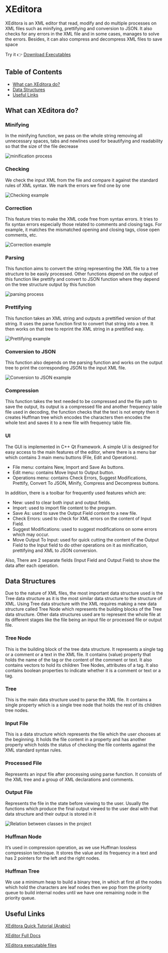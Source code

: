 # XEditora
XEditora is an XML editor that read, modify and do multiple processes on XML files such as minifying, prettifying and conversion to JSON. It also checks for any errors in the XML file and in some cases, manages to solve the errors. Besides, it can also compress and decompress XML files to save space

Try it 👉 [Download Executables](https://drive.google.com/file/d/1oF_R_a_UZ5dh60h5I27G136qTJCrj41C/view?usp=sharing)

## Table of Contents
* [What can XEditora do?](#what-can-xeditora-do)
* [Data Structures](#data-structures)
* [Useful Links](#useful-links)

## What can XEditora do?
### Minifying
In the minifying function, we pass on the whole string removing all unnecessary spaces, tabs and newlines used for beautifying and readability so that the size of the file decrease

![minification process](./readme_images/minifying_diagram.png)

### Checking
We check the input XML from the file and compare it against the standard rules of XML syntax. We mark the errors we find one by one

![Checking example](./readme_images/checking_screenshot.png)

### Correction
This feature tries to make the XML code free from syntax errors. It tries to fix syntax errors especially those related to comments and closing tags. For example, it matches the mismatched opening and closing tags, close open comments, etc.

![Correction example](./readme_images/correction_screenshot.png)

### Parsing
This function aims to convert the string representing the XML file to a tree structure to be easily processed. Other functions depend on the output of this function like prettify and convert to JSON function where they depend on the tree structure output by this function

![parsing process](./readme_images/parsing_diagram.png)

### Prettifying
This function takes an XML string and outputs a prettified version of that string. It uses the parse function first to convert that string into a tree. It then works on that tree to reprint the XML string in a prettified way.

![Prettifying example](./readme_images/prettifying_screenshot.png)

### Conversion to JSON
This function also depends on the parsing function and works on the output tree to print the corresponding JSON to the input XML file.

![Conversion to JSON example](./readme_images/json_screenshot.png)

### Compression
This function takes the text needed to be compressed and the file path to save the output, its output is a compressed file and another frequency table file used in decoding, the function checks that the text is not empty then it creates Huffman tree which encodes the characters then encodes the whole text and saves it to a new file with frequency table file.

### UI
The GUI is implemented in C++ Qt Framework. A simple UI is designed for easy access to the main features of the editor, where there is a menu bar which contains 3 main menu buttons (File, Edit and Operations).
* File menu: contains New, Import and Save As buttons.
* Edit menu: contains Move Input to Output button.
* Operations menu: contains Check Errors, Suggest Modifications, Prettify, Convert To JSON, Minify, Compress and Decompress buttons.

In addition, there is a toolbar for frequently used features which are: 
* New: used to clear both input and output fields.
* Import: used to import file content to the program.
* Save As: used to save the Output Field content to a new file.
* Check Errors: used to check for XML errors on the content of Input Field.
* Suggest Modifications: used to suggest modifications on some errors which may occur.
* Move Output To Input: used for quick cutting the content of the Output Field to the Input field to do other operations on it as minification, prettifying and XML to JSON conversion.

Also, There are 2 separate fields (Input Field and Output Field) to show the data after each operation.

## Data Structures
Due to the nature of XML files, the most important data structure used is the Tree data structure as it is the most similar data structure to the structure of XML. Using Tree data structure with the XML requires making a new data structure called Tree Node which represents the building blocks of the Tree data structure. Other data structures used are to represent the whole file at its different stages like the file being an input file or processed file or output file.

### Tree Node
This is the building block of the tree data structure. It represents a single tag or a comment or a text in the XML file. It contains (value) property that holds the name of the tag or the content of the comment or text. It also contains vectors to hold its children Tree Nodes, attributes of a tag. It also contains boolean properties to indicate whether it is a comment or text or a tag.

### Tree
This is the main data structure used to parse the XML file. It contains a single property which is a single tree node that holds the rest of its children tree nodes.

### Input File
This is a data structure which represents the file which the user chooses at the beginning. It holds the file content in a property and has another property which holds the status of checking the file contents against the XML standard syntax rules.

### Processed File
Represents an input file after processing using parse function. It consists of the XML tree and a group of XML declarations and comments.

### Output File
Represents the file in the state before viewing to the user. Usually the functions which produce the final output viewed to the user deal with that data structure and their output is stored in it

![Relation between classes in the project](./readme_images/classes_diagram.png)

### Huffman Node
It’s used in compression operation, as we use Huffman lossless compression technique. It stores the value and its frequency in a text and has 2 pointers for the left and the right nodes.

### Huffman Tree
We use a minimum heap to build a binary tree, in which at first all the nodes which hold the characters are leaf nodes then we pop from the priority queue to build internal nodes until we have one remaining node in the priority queue.

## Useful Links
[XEditora Quick Tutorial (Arabic)](https://www.youtube.com/watch?v=GlOK0SHxQeA)

[XEditor Full Docs](https://docs.google.com/document/d/1OSrt5GGpNeyrs4Jh4LNT8QSNUD3s2IeYN83iff4HY94/edit?usp=sharing)

[XEditora executable files](https://drive.google.com/file/d/1oF_R_a_UZ5dh60h5I27G136qTJCrj41C/view?usp=sharing)

